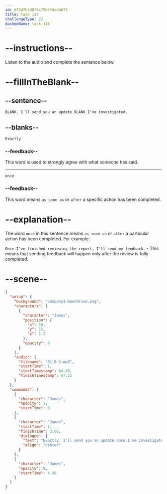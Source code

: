 ```yaml
---
id: 679d7b3d8f6c79b4fdada873
title: Task 115
challengeType: 22
dashedName: task-115
---
```


<!-- (Audio) James: Exactly. I'll send you an update once I've investigated. -->

# --instructions--

Listen to the audio and complete the sentence below.

# --fillInTheBlank--

## --sentence--

`BLANK. I'll send you an update BLANK I've investigated.`

## --blanks--

`Exactly`

### --feedback--

This word is used to strongly agree with what someone has said.

---

`once`

### --feedback--

This word means `as soon as` or `after` a specific action has been completed.

# --explanation--

The word `once` in this sentence means `as soon as` or `after` a particular action has been completed. For example:

`Once I've finished reviewing the report, I'll send my feedback.` - This means that sending feedback will happen only after the review is fully completed.

# --scene--

```json
{
  "setup": {
    "background": "company1-boardroom.png",
    "characters": [
      {
        "character": "James",
        "position": {
          "x": 50,
          "y": 15,
          "z": 1.2
        },
        "opacity": 0
      }
    ],
    "audio": {
      "filename": "B1_8-3.mp3",
      "startTime": 1,
      "startTimestamp": 64.36,
      "finishTimestamp": 67.22
    }
  },
  "commands": [
    {
      "character": "James",
      "opacity": 1,
      "startTime": 0
    },
    {
      "character": "James",
      "startTime": 1,
      "finishTime": 3.86,
      "dialogue": {
        "text": "Exactly. I'll send you an update once I've investigated.",
        "align": "center"
      }
    },
    {
      "character": "James",
      "opacity": 0,
      "startTime": 4.36
    }
  ]
}
```
